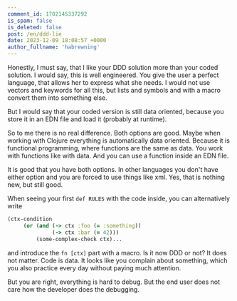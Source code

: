 ```yaml
---
comment_id: 1702145337292
is_spam: false
is_deleted: false
post: /en/ddd-lie
date: 2023-12-09 18:08:57 +0000
author_fullname: 'habrewning'
---
```


Honestly, I must say, that I like your DDD solution more than your coded
solution. I would say, this is well engineered. You give the user a perfect
language, that allows her to express what she needs. I would not use vectors and
keywords for all this, but lists and symbols and with a macro convert them into
something else.

But I would say that your coded version is still data oriented, because you
store it in an EDN file and load it (probably at runtime).

So to me there is no real difference. Both options are good. Maybe when working
with Clojure everything is automatically data oriented. Because it is functional
programming, where functions are the same as data. You work with functions like
with data. And you can use a function inside an EDN file.

It is good that you have both options. In other languages you don't have either
option and you are forced to use things like xml. Yes, that is nothing new, but
still good.

When seeing your first `def RULES` with the code inside, you can alternatively
write

```clojure
(ctx-condition
     (or (and (-> ctx :foo (= :something))
              (-> ctx :bar (= 42)))
         (some-complex-check ctx)...
```

and introduce the `fn [ctx]` part with a macro. Is it now DDD or not? It does
not matter. Code is data. It looks like you complain about something, which you
also practice every day without paying much attention.

But you are right, everything is hard to debug. But the end user does not care
how the developer does the debugging.
